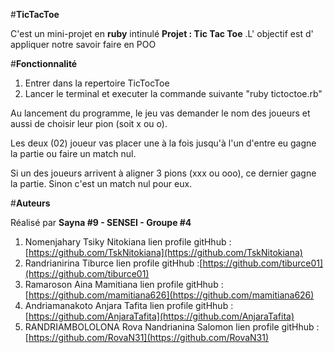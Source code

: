 #**TicTacToe**

C'est un mini-projet en **ruby** intinulé **Projet : Tic Tac Toe** .L' objectif est d' appliquer notre savoir faire en POO 

#**Fonctionnalité** 

 1. Entrer dans la repertoire TicTocToe
 2. Lancer le terminal et executer la commande suivante "ruby tictoctoe.rb"

Au lancement du programme, le jeu vas demander le nom des joueurs et aussi de choisir leur pion (soit x ou o).

Les deux (02) joueur vas placer une à la fois jusqu'à l'un d'entre eu gagne la partie ou faire un match nul.

Si un des joueurs arrivent à aligner 3 pions (xxx ou ooo), ce dernier gagne la partie. Sinon c'est un match nul pour eux.

#**Auteurs**

Réalisé par **Sayna #9 - SENSEI - Groupe #4**

 1. Nomenjahary Tsiky Nitokiana
	 lien profile gitHhub : [https://github.com/TskNitokiana](https://github.com/TskNitokiana)
 2. Randrianirina Tiburce
	 lien profile gitHhub :[https://github.com/tiburce01](https://github.com/tiburce01)	 
 3. Ramaroson Aina Mamitiana
	  lien profile gitHhub : [https://github.com/mamitiana626](https://github.com/mamitiana626)
 4. Andriamanakoto Anjara Tafita
	lien profile gitHhub : [https://github.com/AnjaraTafita](https://github.com/AnjaraTafita)
 5. RANDRIAMBOLOLONA Rova Nandrianina Salomon
	 lien profile gitHhub : [https://github.com/RovaN31](https://github.com/RovaN31)	 
